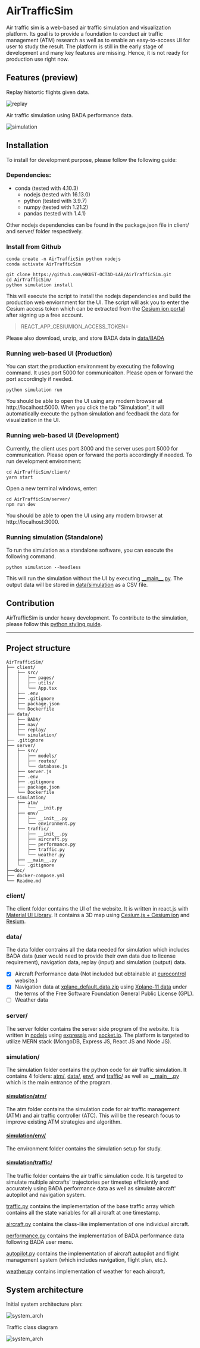 # AirTrafficSim

Air traffic sim is a web-based air traffic simulation and visualization platform. Its goal is to provide a foundation to conduct air traffic management (ATM) research as well as to enable an easy-to-access UI for user to study the result. The platform is still in the early stage of development and many key features are missing. Hence, it is not ready for production use right now.

## Features (preview)

Replay histortic flights given data.

![replay](doc/images/replay.png)

Air traffic simulation using BADA performance data.

![simulation](doc/images/simulation.png)

## Installation

To install for development purpose, please follow the following guide:

### Dependencies:

- conda (tested with 4.10.3)
  - nodejs (tested with 16.13.0)
  - python (tested with 3.9.7)
  - numpy (tested with 1.21.2)
  - pandas (tested with 1.4.1)


Other nodejs dependencies can be found in the package.json file in client/ and server/ folder respectively.

### Install from Github

```
conda create -n AirTrafficSim python nodejs
conda activate AirTrafficSim

git clone https://github.com/HKUST-OCTAD-LAB/AirTrafficSim.git
cd AirTrafficSim/
python simulation install
```

This will execute the script to install the nodejs dependencies and build the production web enviornment for the UI. The script will ask you to enter the Cesium access token which can be extracted from the [Cesium ion portal](https://cesium.com/platform/cesium-ion/) after signing up a free account.
>REACT_APP_CESIUMION_ACCESS_TOKEN=

Please also download, unzip, and store BADA data in [data/BADA](data/BADA/)

### Running web-based UI (Production)

You can start the production environment by executing the following command. It uses port 5000 for communicaiton. Please open or forward the port accordingly if needed.

```
python simulation run
```

You should be able to open the UI using any modern browser at http://localhost:5000. When you click the tab "Simulation", it will automatically execute the python simulation and feedback the data for visualization in the UI.

### Running web-based UI (Development)

Currently, the client uses port 3000 and the server uses port 5000 for communication. Please open or forward the ports accordingly if needed. To run development environment: 

```
cd AirTrafficSim/client/
yarn start
```

Open a new terminal windows, enter:

```
cd AirTrafficSim/server/
npm run dev
```

You should be able to open the UI using any modern browser at http://localhost:3000.

### Running simulation (Standalone)

To run the simulation as a standalone software, you can execute the following command. 

```
python simulation --headless
```

This will run the simulation without the UI by executing [\_\_main\_\_.py](simulation/__main__.py). The output data will be stored in [data/simulation](data/simulation/) as a CSV file.

## Contribution

AirTrafficSim is under heavy development. To contribute to the simulation, please follow this [python styling guide](https://hackmd.io/@ChrisNguyenAE/By-NM-x6t).

---
## Project structure

```
AirTrafficSim/
├── client/
│   ├── src/
│   │   ├── pages/
│   │   ├── utils/
│   │   └── App.tsx
│   ├── .env
│   ├── .gitignore
│   ├── package.json
│   └── Dockerfile
├── data/
│   ├── BADA/
│   ├── nav/
│   ├── replay/
│   └── simulation/
├── .gitignore
├── server/
│   ├── src/
│   │   ├── models/
│   │   ├── routes/
│   │   └── database.js
│   ├── server.js
│   ├── .env
│   ├── .gitignore
│   ├── package.json
│   └── Dockerfile
├── simulation/
│   ├── atm/
│   │   └── __init.py
│   ├── env/
│   │   ├── __init__.py
│   │   └── environment.py
│   ├── traffic/
│   │   ├── __init__.py
│   │   ├── aircraft.py
│   │   ├── performance.py
│   │   ├── traffic.py
│   │   └── weather.py
│   ├── __main__.py
│   └── .gitignore
├──doc/
├── docker-compose.yml
└── Readme.md
```
### client/

The client folder contains the UI of the website. It is written in react.js with [Material UI Library](https://mui.com/). It contains a 3D map using [Cesium.js + Cesium ion](https://cesium.com/) and [Resium](https://resium.reearth.io/).

### data/

The data folder contrains all the data needed for simulation which includes BADA data (user would need to provide their own data due to license requirement), navigation data, replay (input) and simulation (output) data.

- [x] Aircraft Performance data (Not included but obtainable at [eurocontrol](https://www.eurocontrol.int/model/bada) website.)
- [x] Navigation data at [xplane_default_data.zip](data/nav/xplane_default_data.zip) using [Xplane-11 data](https://developer.x-plane.com/docs/data-development-documentation/) under the terms of the Free Software Foundation General Public License (GPL).
- [ ] Weather data

### server/

The server folder contains the server side program of the website. It is written in [nodejs](https://nodejs.org/en/) using [expressjs](https://expressjs.com/) and [socket.io](https://socket.io/). The platform is targeted to utilize MERN stack (MongoDB, Express JS, React JS and Node JS).
### simulation/

The simulation folder contains the python code for air traffic simulation. It contains 4 folders: [atm/](simulation/atm/), [data/](simulation/data/), [env/](simulation/env/), and [traffic/](simulation/traffic/) as well as [\_\_main\_\_.py](simulation/__main__.py) which is the main entrance of the program.

#### [simulation/atm/](simulation/atm/)

The atm folder contains the simulation code for air traffic management (ATM) and air traffic controller (ATC). This will be the research focus to improve existing ATM strategies and algorithm.

#### [simulation/env/](simulation/env/)

The environment folder contains the simulation setup for study.

#### [simulation/traffic/](simulation/traffic/)

The traffic folder contains the air traffic simulation code. It is targeted to simulate multiple aircrafts' trajectories per timestep efficiently and accurately using BADA performance data as well as simulate aircraft' autopilot and navigation system. 

[traffic.py](simulation/traffic/traffic.py) contains the implementation of the base traffic array which contains all the state variables for all aircraft at one timestamp. 

[aircraft.py](simulation/traffic/aircraft.py) contains the class-like implementation of one individual aircraft. 

[performance.py](simulation/traffic/performance.py) contains the implementation of BADA performance data following BADA user menu. 

[autopilot.py](simulation/traffic/autopilot.py) contains the implementation of aircraft autopilot and flight management system (which includes navigation, flight plan, etc.). 

[weather.py](simulation/traffic/weather.py) contains implementation of weather for each aircraft.

## System architecture

Initial system architecture plan:

![system_arch](doc/images/system_architecture.png)

Traffic class diagram

![system_arch](doc/images/traffic_class.png)
